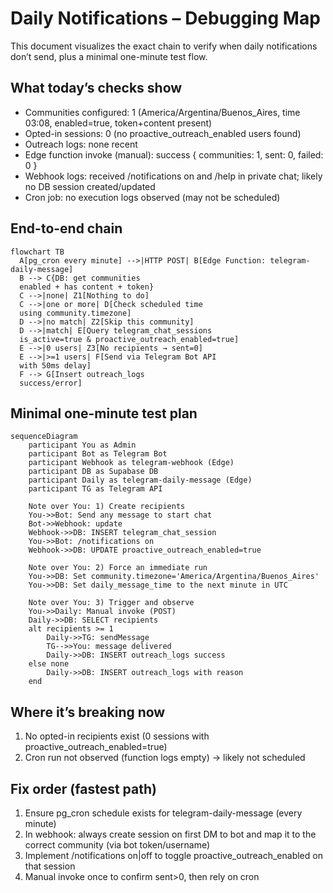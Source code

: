 # Daily Notifications – Debugging Map

This document visualizes the exact chain to verify when daily notifications don’t send, plus a minimal one-minute test flow.

## What today’s checks show
- Communities configured: 1 (America/Argentina/Buenos_Aires, time 03:08, enabled=true, token+content present)
- Opted-in sessions: 0 (no proactive_outreach_enabled users found)
- Outreach logs: none recent
- Edge function invoke (manual): success { communities: 1, sent: 0, failed: 0 }
- Webhook logs: received /notifications on and /help in private chat; likely no DB session created/updated
- Cron job: no execution logs observed (may not be scheduled)

## End-to-end chain

```mermaid
flowchart TB
  A[pg_cron every minute] -->|HTTP POST| B[Edge Function: telegram-daily-message]
  B --> C{DB: get communities
  enabled + has content + token}
  C -->|none| Z1[Nothing to do]
  C -->|one or more| D[Check scheduled time
  using community.timezone]
  D -->|no match| Z2[Skip this community]
  D -->|match| E[Query telegram_chat_sessions
  is_active=true & proactive_outreach_enabled=true]
  E -->|0 users| Z3[No recipients → sent=0]
  E -->|>=1 users| F[Send via Telegram Bot API
  with 50ms delay]
  F --> G[Insert outreach_logs
  success/error]
```

## Minimal one-minute test plan

```mermaid
sequenceDiagram
    participant You as Admin
    participant Bot as Telegram Bot
    participant Webhook as telegram-webhook (Edge)
    participant DB as Supabase DB
    participant Daily as telegram-daily-message (Edge)
    participant TG as Telegram API

    Note over You: 1) Create recipients
    You->>Bot: Send any message to start chat
    Bot->>Webhook: update
    Webhook->>DB: INSERT telegram_chat_session
    You->>Bot: /notifications on
    Webhook->>DB: UPDATE proactive_outreach_enabled=true

    Note over You: 2) Force an immediate run
    You->>DB: Set community.timezone='America/Argentina/Buenos_Aires'
    You->>DB: Set daily_message_time to the next minute in UTC

    Note over You: 3) Trigger and observe
    You->>Daily: Manual invoke (POST)
    Daily->>DB: SELECT recipients
    alt recipients >= 1
        Daily->>TG: sendMessage
        TG-->>You: message delivered
        Daily->>DB: INSERT outreach_logs success
    else none
        Daily->>DB: INSERT outreach_logs with reason
    end
```

## Where it’s breaking now
1) No opted-in recipients exist (0 sessions with proactive_outreach_enabled=true)
2) Cron run not observed (function logs empty) → likely not scheduled

## Fix order (fastest path)
1) Ensure pg_cron schedule exists for telegram-daily-message (every minute)
2) In webhook: always create session on first DM to bot and map it to the correct community (via bot token/username)
3) Implement /notifications on|off to toggle proactive_outreach_enabled on that session
4) Manual invoke once to confirm sent>0, then rely on cron
